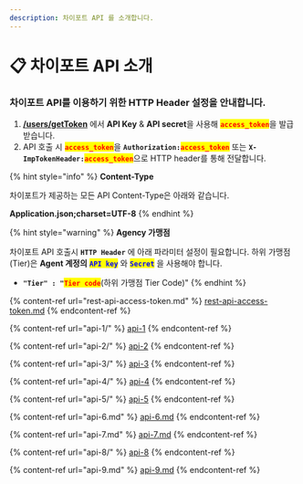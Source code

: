 ```yaml
---
description: 차이포트 API 를 소개합니다.
---
```


# 📋 차이포트 API 소개

### 차이포트 API를 이용하기 위한 HTTP Header 설정을 안내합니다.

1. [**/users/getToken**](rest-api-access-token.md) 에서 **API Key** & **API secret**을 사용해 <mark style="color:red;">**`access_token`**</mark>을 발급받습니다.
2. API 호출 시 <mark style="color:red;">**`access_token`**</mark>을 **`Authorization:`**<mark style="color:red;">**`access_token`**</mark> 또는 **`X-ImpTokenHeader:`**<mark style="color:red;">**`access_token`**</mark>으로 HTTP header를 통해 전달합니다.

{% hint style="info" %}
**Content-Type**

차이포트가 제공하는 모든 API Content-Type은 아래와 같습니다.

**Application.json;charset=UTF-8**
{% endhint %}

{% hint style="warning" %}
**Agency 가맹점**&#x20;

차이포트 API 호출시 **`HTTP Header`** 에 아래 파라미터 설정이 필요합니다. 하위 가맹점(Tier)은 **Agent 계정의** <mark style="color:blue;">**`API key`**</mark> 와 <mark style="color:blue;">**`Secret`**</mark> 을 사용해야 합니다.

* **`"Tier" : "`**<mark style="color:red;">**`Tier code`**</mark>(하위 가맹점 Tier Code)"
{% endhint %}

{% content-ref url="rest-api-access-token.md" %}
[rest-api-access-token.md](rest-api-access-token.md)
{% endcontent-ref %}

{% content-ref url="api-1/" %}
[api-1](api-1/)
{% endcontent-ref %}

{% content-ref url="api-2/" %}
[api-2](api-2/)
{% endcontent-ref %}

{% content-ref url="api-3/" %}
[api-3](api-3/)
{% endcontent-ref %}

{% content-ref url="api-4/" %}
[api-4](api-4/)
{% endcontent-ref %}

{% content-ref url="api-5/" %}
[api-5](api-5/)
{% endcontent-ref %}

{% content-ref url="api-6.md" %}
[api-6.md](api-6.md)
{% endcontent-ref %}

{% content-ref url="api-7.md" %}
[api-7.md](api-7.md)
{% endcontent-ref %}

{% content-ref url="api-8/" %}
[api-8](api-8/)
{% endcontent-ref %}

{% content-ref url="api-9.md" %}
[api-9.md](api-9.md)
{% endcontent-ref %}
